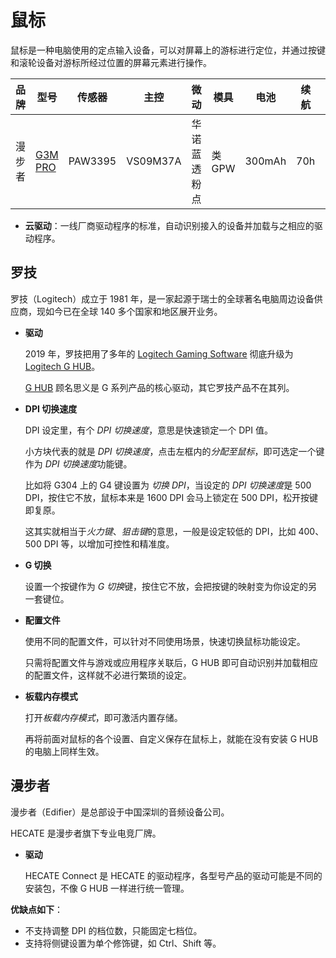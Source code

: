 # 鼠标

鼠标是一种电脑使用的定点输入设备，可以对屏幕上的游标进行定位，并通过按键和滚轮设备对游标所经过位置的屏幕元素进行操作。

| 品牌   | 型号                                                         | 传感器  | 主控     | 微动         | 模具   | 电池   | 续航 | 重量 |
| ------ | ------------------------------------------------------------ | ------- | -------- | ------------ | ------ | ------ | ---- | ---- |
| 漫步者 | [G3M PRO](https://www.edifier.com/cn/product/product-609.html) | PAW3395 | VS09M37A | 华诺蓝透粉点 | 类 GPW | 300mAh | 70h  | 63g  |

- **云驱动**：一线厂商驱动程序的标准，自动识别接入的设备并加载与之相应的驱动程序。

## 罗技

罗技（Logitech）成立于 1981 年，是一家起源于瑞士的全球著名电脑周边设备供应商，现如今已在全球 140 多个国家和地区展开业务。

- **驱动**

  2019 年，罗技把用了多年的 [Logitech Gaming Software](https://logitech.zendesk.com/hc/articles/360025298053) 彻底升级为 [Logitech G HUB](https://logitech.zendesk.com/hc/articles/360025298133)。

  [G HUB](https://www.logitechg.com/zh-cn/innovation/g-hub.html) 顾名思义是 G 系列产品的核心驱动，其它罗技产品不在其列。

- **DPI 切换速度**

  DPI 设定里，有个 *DPI 切换速度*，意思是快速锁定一个 DPI 值。
  
  小方块代表的就是 *DPI 切换速度*，点击左框内的*分配至鼠标*，即可选定一个键作为 *DPI 切换速度*功能键。

  比如将 G304 上的 G4 键设置为 *切换 DPI*，当设定的 *DPI 切换速度*是 500 DPI，按住它不放，鼠标本来是 1600 DPI 会马上锁定在 500 DPI，松开按键即复原。

  这其实就相当于*火力键*、*狙击键*的意思，一般是设定较低的 DPI，比如 400、500 DPI 等，以增加可控性和精准度。

- **G 切换**

  设置一个按键作为 *G 切换*键，按住它不放，会把按键的映射变为你设定的另一套键位。

- **配置文件**

  使用不同的配置文件，可以针对不同使用场景，快速切换鼠标功能设定。

  只需将配置文件与游戏或应用程序关联后，G HUB 即可自动识别并加载相应的配置文件，这样就不必进行繁琐的设定。

- **板载内存模式**

  打开*板载内存模式*，即可激活内置存储。
  
  再将前面对鼠标的各个设置、自定义保存在鼠标上，就能在没有安装 G HUB 的电脑上同样生效。

## 漫步者

漫步者（Edifier）是总部设于中国深圳的音频设备公司。

HECATE 是漫步者旗下专业电竞厂牌。

- **驱动**

  HECATE Connect 是 HECATE 的驱动程序，各型号产品的驱动可能是不同的安装包，不像 G HUB 一样进行统一管理。

**优缺点如下**：

- 不支持调整 DPI 的档位数，只能固定七档位。
- 支持将侧键设置为单个修饰键，如 Ctrl、Shift 等。

